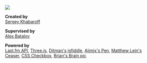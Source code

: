 <img src="https://khabaroff.com/wp-content/uploads/2017/04/last-share.jpg">

<p><strong>Created by</strong><br/><a target="_blank" href="http://www.facebook.com/khabaroff">Sergey Khabaroff</a></p>

<p><strong>Supervised by</strong><br/><a target="_blank" href="http://tagart.ru/">Alex Batalov</a></p>

<p><strong>Powered by</strong><br/><a target="_blank" href="www.last.fm/api">Last.fm API</a>,
<a target="_blank" href="http://threejs.org/examples/#css3d_youtube">Three.js</a>,
<a target="_blank" href="http://jsfiddle.net/ditman/8Ffrw/">Ditman's jsfiddle</a>,
<a target="_blank" href="http://codepen.io/ajimix/pen/plfsb">Ajimix's Pen</a>,
<a target="_blank" href="http://matthewlein.com/ceaser/">Matthew Lein's Ceaser</a>,
<a target="_blank" href="http://www.csscheckbox.com/">CSS Checkbox</a>,
<a target="_blank" href="http://en.wikipedia.org/wiki/Brian%27s_Brain">Brian's Brain pic</a></p>
